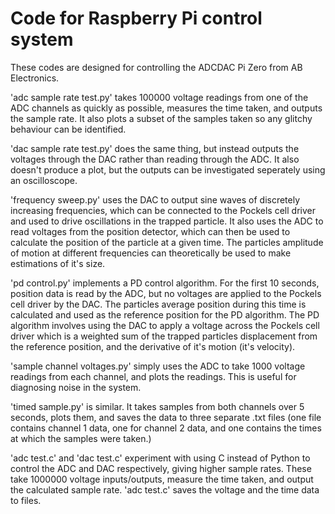 # Code for Raspberry Pi control system

These codes are designed for controlling the ADCDAC Pi Zero from AB Electronics.

'adc sample rate test.py' takes 100000 voltage readings from one of the ADC channels as quickly as possible, measures the time taken, and outputs the sample  rate. It also plots a subset of the samples taken so any glitchy behaviour can be identified. 

'dac sample rate test.py' does the same thing, but instead outputs the voltages through the DAC rather than reading through the ADC. It also doesn't produce a plot, but the outputs can be investigated seperately using an oscilloscope. 

'frequency sweep.py' uses the DAC to output sine waves of discretely increasing frequencies, which can be connected to the Pockels cell driver and used to drive oscillations in the trapped particle. It also uses the ADC to read voltages from the position detector, which can then be used to calculate the position of the particle at a given time. The particles amplitude of motion at different frequencies can theoretically be used to make estimations of it's size.

'pd control.py' implements a PD control algorithm. For the first 10 seconds, position data is read by the ADC, but no voltages are applied to the Pockels cell driver by the DAC. The particles average position during this time is calculated and used as the reference position for the PD algorithm. The PD algorithm involves using the DAC to apply a voltage across the Pockels cell driver which is a weighted sum of the trapped particles displacement from the reference position, and the derivative of it's motion (it's velocity).

'sample channel voltages.py' simply uses the ADC to take 1000 voltage readings from each channel, and plots the readings. This is useful for diagnosing noise in the system. 

'timed sample.py' is similar. It takes samples from both channels over 5 seconds, plots them, and saves the data to three separate .txt files (one file contains channel 1 data, one for channel 2 data, and one contains the times at which the samples were taken.)

'adc test.c' and 'dac test.c' experiment with using C instead of Python to control the ADC and DAC respectively, giving higher sample rates. These take 1000000 voltage inputs/outputs, measure the time taken, and output the calculated sample rate. 'adc test.c' saves the voltage and the time data to files.
